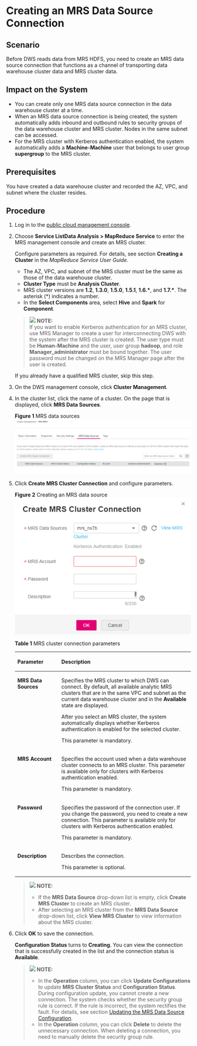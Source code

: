 # Creating an MRS Data Source Connection<a name="dws_01_0057"></a>

## Scenario<a name="section31806539111657"></a>

Before DWS reads data from MRS HDFS, you need to create an MRS data source connection that functions as a channel of transporting data warehouse cluster data and MRS cluster data.

## Impact on the System<a name="section6669021616559"></a>

-   You can create only one MRS data source connection in the data warehouse cluster at a time.
-   When an MRS data source connection is being created, the system automatically adds inbound and outbound rules to security groups of the data warehouse cluster and MRS cluster. Nodes in the same subnet can be accessed.
-   For the MRS cluster with Kerberos authentication enabled, the system automatically adds a  **Machine-Machine**  user that belongs to user group  **supergroup**  to the MRS cluster.

## Prerequisites<a name="section45940751111911"></a>

You have created a data warehouse cluster and recorded the AZ, VPC, and subnet where the cluster resides.

## Procedure<a name="section4276196111818"></a>

1.  Log in to the  [public cloud management console](https://console.otc.t-systems.com).
2.  Choose  **Service ListData Analysis \> MapReduce Service**  to enter the MRS management console and create an MRS cluster.

    Configure parameters as required. For details, see section  **Creating a Cluster**  in the  _MapReduce Service User Guide_.

    -   The AZ, VPC, and subnet of the MRS cluster must be the same as those of the data warehouse cluster.
    -   **Cluster Type**  must be  **Analysis Cluster**.
    -   MRS cluster versions are  **1.2**,  **1.3.0**,  **1.5.0**,  **1.5.1**,  **1.6.\***, and  **1.7.\***. The asterisk \(\*\) indicates a number.
    -   In the  **Select Components**  area, select  **Hive**  and  **Spark**  for  **Component**.

    >![](/images/icon-note.gif) **NOTE:**   
    >If you want to enable Kerberos authentication for an MRS cluster, use MRS Manager to create a user for interconnecting DWS with the system after the MRS cluster is created. The user type must be  **Human-Machine**  and the user, user group  **hadoop**, and role  **Manager\_administrator**  must be bound together. The user password must be changed on the MRS Manager page after the user is created.  

    If you already have a qualified MRS cluster, skip this step.

3.  On the DWS management console, click  **Cluster Management**.
4.  In the cluster list, click the name of a cluster. On the page that is displayed, click  **MRS Data Sources**.

    **Figure  1**  MRS data sources<a name="fig2433591263"></a>  
    ![](figures/mrs-data-sources.png "mrs-data-sources")

5.  Click  **Create MRS Cluster Connection**  and configure parameters.

    **Figure  2**  Creating an MRS data source<a name="fig0326122215819"></a>  
    ![](figures/creating-an-mrs-data-source.png "creating-an-mrs-data-source")

    **Table  1**  MRS cluster connection parameters

    <a name="table23910031142621"></a>
    <table><thead align="left"><tr id="row53231825142621"><th class="cellrowborder" valign="top" width="25%" id="mcps1.2.3.1.1"><p id="p17077205142621"><a name="p17077205142621"></a><a name="p17077205142621"></a><strong id="b84235270692541"><a name="b84235270692541"></a><a name="b84235270692541"></a>Parameter</strong></p>
    </th>
    <th class="cellrowborder" valign="top" width="75%" id="mcps1.2.3.1.2"><p id="p41076347142621"><a name="p41076347142621"></a><a name="p41076347142621"></a><strong id="b842352706191716"><a name="b842352706191716"></a><a name="b842352706191716"></a>Description</strong></p>
    </th>
    </tr>
    </thead>
    <tbody><tr id="row14104303142621"><td class="cellrowborder" valign="top" width="25%" headers="mcps1.2.3.1.1 "><p id="p1597924142621"><a name="p1597924142621"></a><a name="p1597924142621"></a><strong id="b842352706142052"><a name="b842352706142052"></a><a name="b842352706142052"></a>MRS Data Sources</strong></p>
    </td>
    <td class="cellrowborder" valign="top" width="75%" headers="mcps1.2.3.1.2 "><p id="p62323042142621"><a name="p62323042142621"></a><a name="p62323042142621"></a>Specifies the MRS cluster to which DWS can connect. By default, all available analytic MRS clusters that are in the same VPC and subnet as the current data warehouse cluster and in the <strong id="b84235270621816"><a name="b84235270621816"></a><a name="b84235270621816"></a>Available</strong> state are displayed.</p>
    <p id="p14147512557"><a name="p14147512557"></a><a name="p14147512557"></a>After you select an MRS cluster, the system automatically displays whether Kerberos authentication is enabled for the selected cluster.</p>
    <p id="p27553945143210"><a name="p27553945143210"></a><a name="p27553945143210"></a>This parameter is mandatory.</p>
    </td>
    </tr>
    <tr id="row22977368142941"><td class="cellrowborder" valign="top" width="25%" headers="mcps1.2.3.1.1 "><p id="p49227482142941"><a name="p49227482142941"></a><a name="p49227482142941"></a><strong id="b842352706142030"><a name="b842352706142030"></a><a name="b842352706142030"></a>MRS Account</strong></p>
    </td>
    <td class="cellrowborder" valign="top" width="75%" headers="mcps1.2.3.1.2 "><p id="p28003121142941"><a name="p28003121142941"></a><a name="p28003121142941"></a>Specifies the account used when a data warehouse cluster connects to an MRS cluster. This parameter is available only for clusters with Kerberos authentication enabled.</p>
    <p id="p53685662143230"><a name="p53685662143230"></a><a name="p53685662143230"></a>This parameter is mandatory.</p>
    </td>
    </tr>
    <tr id="row65192618142942"><td class="cellrowborder" valign="top" width="25%" headers="mcps1.2.3.1.1 "><p id="p46110714142942"><a name="p46110714142942"></a><a name="p46110714142942"></a><strong id="b842352706142026"><a name="b842352706142026"></a><a name="b842352706142026"></a>Password</strong></p>
    </td>
    <td class="cellrowborder" valign="top" width="75%" headers="mcps1.2.3.1.2 "><p id="p43980334142942"><a name="p43980334142942"></a><a name="p43980334142942"></a>Specifies the password of the connection user. If you change the password, you need to create a new connection. This parameter is available only for clusters with Kerberos authentication enabled.</p>
    <p id="p62811050143239"><a name="p62811050143239"></a><a name="p62811050143239"></a>This parameter is mandatory.</p>
    </td>
    </tr>
    <tr id="row895856614324"><td class="cellrowborder" valign="top" width="25%" headers="mcps1.2.3.1.1 "><p id="p5455528514324"><a name="p5455528514324"></a><a name="p5455528514324"></a><strong id="b842352706142022"><a name="b842352706142022"></a><a name="b842352706142022"></a>Description</strong></p>
    </td>
    <td class="cellrowborder" valign="top" width="75%" headers="mcps1.2.3.1.2 "><p id="p5690199714324"><a name="p5690199714324"></a><a name="p5690199714324"></a>Describes the connection.</p>
    <p id="p36233189143252"><a name="p36233189143252"></a><a name="p36233189143252"></a>This parameter is optional.</p>
    </td>
    </tr>
    </tbody>
    </table>

    >![](/images/icon-note.gif) **NOTE:**   
    >-   If the  **MRS Data Source**  drop-down list is empty, click  **Create MRS Cluster**  to create an MRS cluster.  
    >-   After selecting an MRS cluster from the  **MRS Data Source**  drop-down list, click  **View MRS Cluster**  to view information about the MRS cluster.  

6.  Click  **OK**  to save the connection.

    **Configuration Status**  turns to  **Creating**. You can view the connection that is successfully created in the list and the connection status is  **Available**.

    >![](/images/icon-note.gif) **NOTE:**   
    >-   In the  **Operation**  column, you can click  **Update Configurations**  to update  **MRS Cluster Status**  and  **Configuration Status**. During configuration update, you cannot create a new connection. The system checks whether the security group rule is correct. If the rule is incorrect, the system rectifies the fault. For details, see section  [Updating the MRS Data Source Configuration](updating-the-mrs-data-source-configuration.md).  
    >-   In the  **Operation**  column, you can click  **Delete**  to delete the unnecessary connection. When deleting a connection, you need to manually delete the security group rule.  


